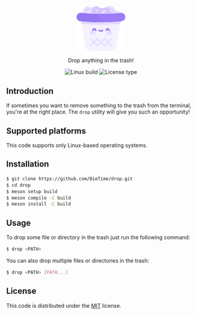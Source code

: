 <p align="center">
    <img src="assets/icon.svg" width="130px" />
</p>

<p align="center">
    Drop anything in the trash!
</p>

<p align="center">
   <img
      src="https://github.com/DieTime/drop/actions/workflows/build.yaml/badge.svg?color=9676F2&label=Linux%20build"
      alt="Linux build"
   />
   <img
      src="https://img.shields.io/github/license/DieTime/drop?color=9676F2&label=License"
      alt="License type"
   />
</p>

## Introduction

If sometimes you want to remove something to the trash from the terminal, you're at the right place. The `drop` utility will give you such an opportunity!

## Supported platforms

This code supports only Linux-based operating systems.

## Installation

```bash
$ git clone https://github.com/DieTime/drop.git
$ cd drop
$ meson setup build
$ meson compile -C build
$ meson install -C build
```

## Usage

To drop some file or directory in the trash just run the following command:

```bash
$ drop <PATH>
```

You can also drop multiple files or directories in the trash:

```bash
$ drop <PATH> [PATH...]
```

## License

This code is distributed under the [MIT](./LICENSE) license.

